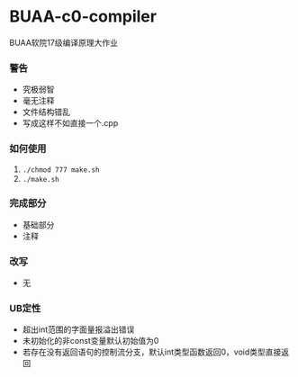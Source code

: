 # BUAA-c0-compiler
BUAA软院17级编译原理大作业

### 警告
- 究极弱智
- 毫无注释
- 文件结构错乱
- 写成这样不如直接一个.cpp

### 如何使用
1. ``./chmod 777 make.sh``
2. ``./make.sh``

### 完成部分
- 基础部分
- 注释

### 改写
- 无

### UB定性
- 超出int范围的字面量报溢出错误
- 未初始化的非const变量默认初始值为0
- 若存在没有返回语句的控制流分支，默认int类型函数返回0，void类型直接返回
